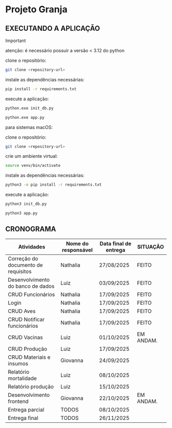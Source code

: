 # Projeto Granja

## EXECUTANDO A APLICAÇÃO

   > [!IMPORTANT]  
   > atenção: é necessário possuir a versão < 3.12 do python

   clone o repositório:
   ```bash
   git clone <repository-url>
   ```
   instale as dependências necessárias:
   ```bash
   pip install -r requirements.txt
   ```
   execute a aplicação:
   ```bash
   python.exe init_db.py
   ```
   ```bash
   python.exe app.py
   ```

   para sistemas macOS:

   clone o repositório:
   ```bash
   git clone <repository-url>
   ```
   crie um ambiente virtual:
   ```bash
   source venv/bin/activate
   ```
   instale as dependências necessárias:
   ```bash
   python3 -m pip install -r requirements.txt
   ```
   execute a aplicação:
   ```bash
   python3 init_db.py
   ```
   ```bash
   python3 app.py
   ```

## CRONOGRAMA

| Atividades                          | Nome do responsável | Data final de entrega | SITUAÇÃO |
|-------------------------------------|---------------------|-----------------------|----------|
| Correção do documento de requisitos | Nathalia            | 27/08/2025            | FEITO    |
| Desenvolvimento do banco de dados   | Luiz                | 03/09/2025            | FEITO    |
| CRUD Funcionários                   | Nathalia            | 17/09/2025            | FEITO    | 
| Login                               | Nathalia            | 17/09/2025            | FEITO    |
| CRUD Aves                           | Nathalia            | 17/09/2025            | FEITO         |
| CRUD Notificar funcionários         | Nathalia            | 17/09/2025            |      FEITO    |
| CRUD Vacinas                        | Luiz                | 01/10/2025            | EM ANDAM.|
| CRUD Produção                       | Luiz                | 17/09/2025            |          |
| CRUD Materiais e insumos            | Giovanna            | 24/09/2025            |          |
| Relatório mortalidade               | Luiz                | 08/10/2025            |          |
| Relatório produção                  | Luiz                | 15/10/2025            |          |
| Desenvolvimento frontend            | Giovanna            | 22/10/2025            | EM ANDAM.|
| Entrega parcial                     | TODOS               | 08/10/2025            |          |
| Entrega final                       | TODOS               | 26/11/2025            |          |
